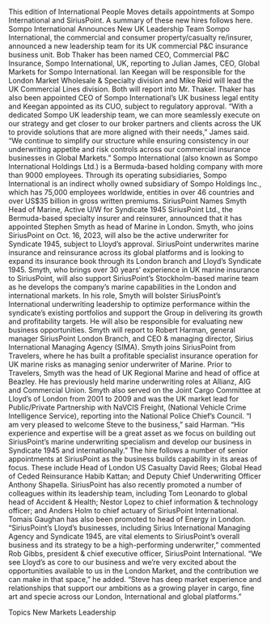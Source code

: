 This edition of International People Moves details appointments at Sompo International and SiriusPoint.
A summary of these new hires follows here.
Sompo International Announces New UK Leadership Team
Sompo International, the commercial and consumer property/casualty re/insurer, announced a new leadership team for its UK commercial P&C insurance business unit.
Bob Thaker has been named CEO, Commercial P&C Insurance, Sompo International, UK, reporting to Julian James, CEO, Global Markets for Sompo International. Ian Keegan will be responsible for the London Market Wholesale & Specialty division and Mike Reid will lead the UK Commercial Lines division. Both will report into Mr. Thaker.
Thaker has also been appointed CEO of Sompo International’s UK business legal entity and Keegan appointed as its CUO, subject to regulatory approval.
“With a dedicated Sompo UK leadership team, we can more seamlessly execute on our strategy and get closer to our broker partners and clients across the UK to provide solutions that are more aligned with their needs,” James said. “We continue to simplify our structure while ensuring consistency in our underwriting appetite and risk controls across our commercial insurance businesses in Global Markets.”
Sompo International (also known as Sompo International Holdings Ltd.) is a Bermuda-based holding company with more than 9000 employees. Through its operating subsidiaries, Sompo International is an indirect wholly owned subsidiary of Sompo Holdings Inc., which has 75,000 employees worldwide, entities in over 46 countries and over US$35 billion in gross written premiums.
SiriusPoint Names Smyth Head of Marine, Active U/W for Syndicate 1945
SiriusPoint Ltd., the Bermuda-based specialty insurer and reinsurer, announced that it has appointed Stephen Smyth as head of Marine in London.
Smyth, who joins SiriusPoint on Oct. 16, 2023, will also be the active underwriter for Syndicate 1945, subject to Lloyd’s approval.
SiriusPoint underwrites marine insurance and reinsurance across its global platforms and is looking to expand its insurance book through its London branch and Lloyd’s Syndicate 1945. Smyth, who brings over 30 years’ experience in UK marine insurance to SiriusPoint, will also support SiriusPoint’s Stockholm-based marine team as he develops the company’s marine capabilities in the London and international markets.
In his role, Smyth will bolster SiriusPoint’s International underwriting leadership to optimize performance within the syndicate’s existing portfolios and support the Group in delivering its growth and profitability targets. He will also be responsible for evaluating new business opportunities. Smyth will report to Robert Harman, general manager SiriusPoint London Branch, and CEO & managing director, Sirius International Managing Agency (SIMA).
Smyth joins SiriusPoint from Travelers, where he has built a profitable specialist insurance operation for UK marine risks as managing senior underwriter of Marine. Prior to Travelers, Smyth was the head of UK Regional Marine and head of office at Beazley. He has previously held marine underwriting roles at Allianz, AIG and Commercial Union.
Smyth also served on the Joint Cargo Committee at Lloyd’s of London from 2001 to 2009 and was the UK market lead for Public/Private Partnership with NaVCIS Freight, (National Vehicle Crime Intelligence Service), reporting into the National Police Chief’s Council.
“I am very pleased to welcome Steve to the business,” said Harman. “His experience and expertise will be a great asset as we focus on building out SiriusPoint’s marine underwriting specialism and develop our business in Syndicate 1945 and internationally.”
The hire follows a number of senior appointments at SiriusPoint as the business builds capability in its areas of focus. These include Head of London US Casualty David Rees; Global Head of Ceded Reinsurance Habib Kattan; and Deputy Chief Underwriting Officer Anthony Shapella. SiriusPoint has also recently promoted a number of colleagues within its leadership team, including Tom Leonardo to global head of Accident & Health; Nestor Lopez to chief information & technology officer; and Anders Holm to chief actuary of SiriusPoint International. Tomais Gaughan has also been promoted to head of Energy in London.
“SiriusPoint’s Lloyd’s businesses, including Sirius International Managing Agency and Syndicate 1945, are vital elements to SiriusPoint’s overall business and its strategy to be a high-performing underwriter,” commented Rob Gibbs, president & chief executive officer, SiriusPoint International.
“We see Lloyd’s as core to our business and we’re very excited about the opportunities available to us in the London Market, and the contribution we can make in that space,” he added. “Steve has deep market experience and relationships that support our ambitions as a growing player in cargo, fine art and specie across our London, International and global platforms.”

Topics
New Markets
Leadership
